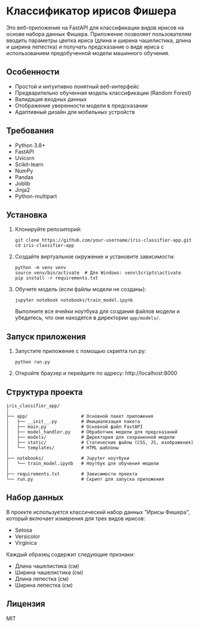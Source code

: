 # Классификатор ирисов Фишера

Это веб-приложение на FastAPI для классификации видов ирисов на основе набора данных Фишера. Приложение позволяет пользователям вводить параметры цветка ириса (длина и ширина чашелистика, длина и ширина лепестка) и получать предсказание о виде ириса с использованием предобученной модели машинного обучения.

## Особенности

- Простой и интуитивно понятный веб-интерфейс
- Предварительно обученная модель классификации (Random Forest)
- Валидация входных данных
- Отображение уверенности модели в предсказании
- Адаптивный дизайн для мобильных устройств

## Требования

- Python 3.8+
- FastAPI
- Uvicorn
- Scikit-learn
- NumPy
- Pandas
- Joblib
- Jinja2
- Python-multipart

## Установка

1. Клонируйте репозиторий:
   ```
   git clone https://github.com/your-username/iris-classifier-app.git
   cd iris-classifier-app
   ```

2. Создайте виртуальное окружение и установите зависимости:
   ```
   python -m venv venv
   source venv/bin/activate  # Для Windows: venv\Scripts\activate
   pip install -r requirements.txt
   ```

3. Обучите модель (если файлы модели не созданы):
   ```
   jupyter notebook notebooks/train_model.ipynb
   ```
   Выполните все ячейки ноутбука для создания файлов модели и убедитесь, что они находятся в директории `app/models/`.

## Запуск приложения

1. Запустите приложение с помощью скрипта run.py:
   ```
   python run.py
   ```

2. Откройте браузер и перейдите по адресу: http://localhost:8000

## Структура проекта

```
iris_classifier_app/
│
├── app/                    # Основной пакет приложения
│   ├── __init__.py         # Инициализация пакета
│   ├── main.py             # Основной файл FastAPI
│   ├── model_handler.py    # Обработчик модели для предсказаний
│   ├── models/             # Директория для сохраненной модели
│   ├── static/             # Статические файлы (CSS, JS, изображения)
│   └── templates/          # HTML шаблоны
│
├── notebooks/              # Jupyter ноутбуки
│   └── train_model.ipynb   # Ноутбук для обучения модели
│
├── requirements.txt        # Зависимости проекта
└── run.py                  # Скрипт для запуска приложения
```

## Набор данных

В проекте используется классический набор данных "Ирисы Фишера", который включает измерения для трех видов ирисов:
- Setosa
- Versicolor
- Virginica

Каждый образец содержит следующие признаки:
- Длина чашелистика (см)
- Ширина чашелистика (см)
- Длина лепестка (см)
- Ширина лепестка (см)

## Лицензия

MIT